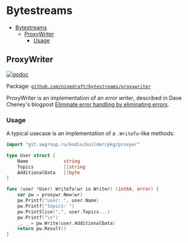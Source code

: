 # Bytestreams

- [Bytestreams](#bytestreams)
  - [ProxyWriter](#proxywriter)
    - [Usage](#usage)

## ProxyWriter

[![godoc](https://godoc.org/github.com/ninedraft/bytestreams?status.svg)](https://godoc.org/github.com/ninedraft/bytestreams/proxywriter)

Package: [`github.com/ninedraft/bytestreams/proxywriter`](/proxywriter)

ProxyWriter is an implementation of an *error writer*, described in Dave Cheney's blogpost [Eliminate error handling by eliminating errors](https://dave.cheney.net/2019/01/27/eliminate-error-handling-by-eliminating-errors).

### Usage

A typical usecase is an implementation of a `.WriteTo`-like methods:

```go
import "git.vwgroup.ru/kodix/builder/pkg/proxywr"

type User struct {
    Name             string
    Topics           []string
    AdditionalData   []byte
}

func (user *User) WriteTo(wr io.Writer) (int64, error) {
    var pw = proxywr.New(wr)
    pw.Printf("user: ", user.Name)
    pw.Printf("topics: ")
    pw.PrintSlice(",", user.Topics...)
    pw.Printf("\n")
    _, _ = pw.Write(user.AdditionalData)
    return pw.Result()
}
```
